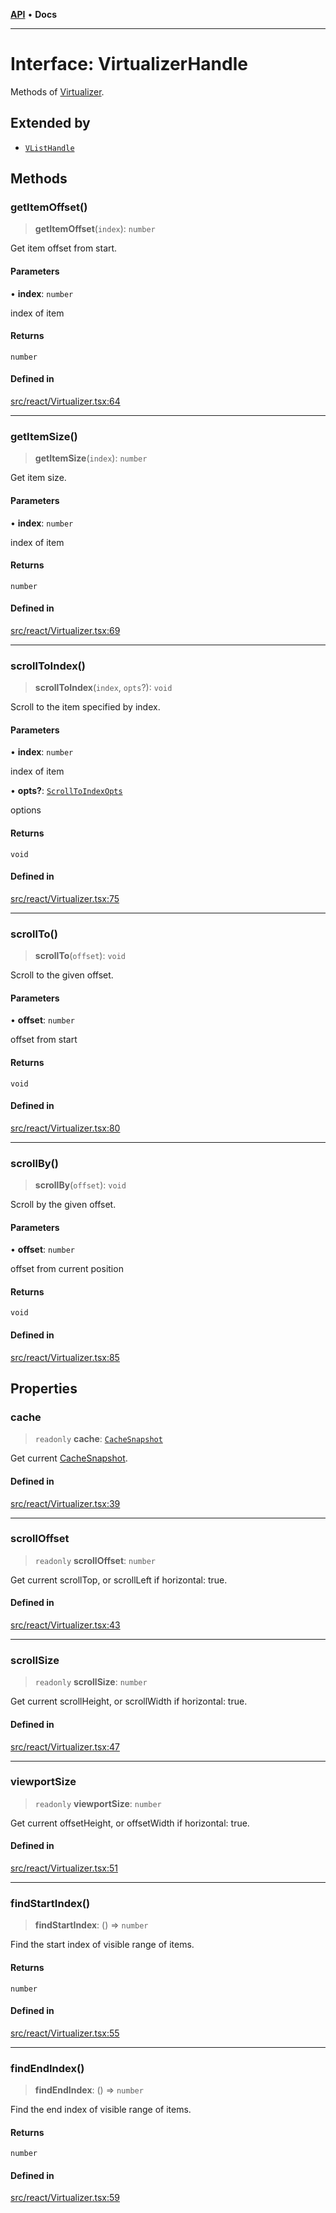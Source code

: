 [**API**](../../API.md) • **Docs**

***

# Interface: VirtualizerHandle

Methods of [Virtualizer](../functions/Virtualizer.md).

## Extended by

- [`VListHandle`](VListHandle.md)

## Methods

### getItemOffset()

> **getItemOffset**(`index`): `number`

Get item offset from start.

#### Parameters

• **index**: `number`

index of item

#### Returns

`number`

#### Defined in

[src/react/Virtualizer.tsx:64](https://github.com/inokawa/virtua/blob/da030dacd100511f676477a3b0a55aed96ffd083/src/react/Virtualizer.tsx#L64)

***

### getItemSize()

> **getItemSize**(`index`): `number`

Get item size.

#### Parameters

• **index**: `number`

index of item

#### Returns

`number`

#### Defined in

[src/react/Virtualizer.tsx:69](https://github.com/inokawa/virtua/blob/da030dacd100511f676477a3b0a55aed96ffd083/src/react/Virtualizer.tsx#L69)

***

### scrollToIndex()

> **scrollToIndex**(`index`, `opts`?): `void`

Scroll to the item specified by index.

#### Parameters

• **index**: `number`

index of item

• **opts?**: [`ScrollToIndexOpts`](ScrollToIndexOpts.md)

options

#### Returns

`void`

#### Defined in

[src/react/Virtualizer.tsx:75](https://github.com/inokawa/virtua/blob/da030dacd100511f676477a3b0a55aed96ffd083/src/react/Virtualizer.tsx#L75)

***

### scrollTo()

> **scrollTo**(`offset`): `void`

Scroll to the given offset.

#### Parameters

• **offset**: `number`

offset from start

#### Returns

`void`

#### Defined in

[src/react/Virtualizer.tsx:80](https://github.com/inokawa/virtua/blob/da030dacd100511f676477a3b0a55aed96ffd083/src/react/Virtualizer.tsx#L80)

***

### scrollBy()

> **scrollBy**(`offset`): `void`

Scroll by the given offset.

#### Parameters

• **offset**: `number`

offset from current position

#### Returns

`void`

#### Defined in

[src/react/Virtualizer.tsx:85](https://github.com/inokawa/virtua/blob/da030dacd100511f676477a3b0a55aed96ffd083/src/react/Virtualizer.tsx#L85)

## Properties

### cache

> `readonly` **cache**: [`CacheSnapshot`](CacheSnapshot.md)

Get current [CacheSnapshot](CacheSnapshot.md).

#### Defined in

[src/react/Virtualizer.tsx:39](https://github.com/inokawa/virtua/blob/da030dacd100511f676477a3b0a55aed96ffd083/src/react/Virtualizer.tsx#L39)

***

### scrollOffset

> `readonly` **scrollOffset**: `number`

Get current scrollTop, or scrollLeft if horizontal: true.

#### Defined in

[src/react/Virtualizer.tsx:43](https://github.com/inokawa/virtua/blob/da030dacd100511f676477a3b0a55aed96ffd083/src/react/Virtualizer.tsx#L43)

***

### scrollSize

> `readonly` **scrollSize**: `number`

Get current scrollHeight, or scrollWidth if horizontal: true.

#### Defined in

[src/react/Virtualizer.tsx:47](https://github.com/inokawa/virtua/blob/da030dacd100511f676477a3b0a55aed96ffd083/src/react/Virtualizer.tsx#L47)

***

### viewportSize

> `readonly` **viewportSize**: `number`

Get current offsetHeight, or offsetWidth if horizontal: true.

#### Defined in

[src/react/Virtualizer.tsx:51](https://github.com/inokawa/virtua/blob/da030dacd100511f676477a3b0a55aed96ffd083/src/react/Virtualizer.tsx#L51)

***

### findStartIndex()

> **findStartIndex**: () => `number`

Find the start index of visible range of items.

#### Returns

`number`

#### Defined in

[src/react/Virtualizer.tsx:55](https://github.com/inokawa/virtua/blob/da030dacd100511f676477a3b0a55aed96ffd083/src/react/Virtualizer.tsx#L55)

***

### findEndIndex()

> **findEndIndex**: () => `number`

Find the end index of visible range of items.

#### Returns

`number`

#### Defined in

[src/react/Virtualizer.tsx:59](https://github.com/inokawa/virtua/blob/da030dacd100511f676477a3b0a55aed96ffd083/src/react/Virtualizer.tsx#L59)
